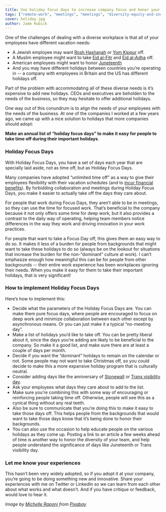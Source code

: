 ```yaml
---
title: Use holiday focus days to increase company focus and honor your team's diversity
tags: ["remote-work", "meetings", "meetings", "diversity-equity-and-inclusion", "company-culture"]
cover: holiday.jpg
author: Jade Rubick
---
```


<re-img src="holiday.jpg"></re-img>

One of the challenges of dealing with a diverse workplace is that all of your employees have different vacation needs:

*   A Jewish employee may want [Rosh Hashanah](https://en.wikipedia.org/wiki/Rosh_Hashanah) or [Yom Kippur](https://en.wikipedia.org/wiki/Yom_Kippur) off. 
*   A Muslim employee might want to take [Eid al-Fitr](https://en.wikipedia.org/wiki/Eid_al-Fitr) and [Eid al-Adha](https://en.wikipedia.org/wiki/Eid_al-Adha) off. 
*   American employees might want to honor [Juneteenth](https://en.wikipedia.org/wiki/Juneteenth)
*   And you may have different holidays between countries you’re operating in -- a company with employees in Britain and the US has different holidays off.

Part of the problem with accommodating all of these diverse needs is it’s expensive to add new holidays. CEOs and executives are beholden to the needs of the business, so they may hesitate to offer additional holidays.

One way out of this conundrum is to align the needs of your employees with the needs of the business. At one of the companies I worked at a few years ago, we came up with a nice solution to holidays that more companies should adopt:

**Make an annual list of “holiday focus days” to make it easy for people to take time off during their important holidays**. 

### Holiday Focus Days

With Holiday Focus Days, you have a set of days each year that are specially laid aside, not as time off, but as Holiday Focus Days.

Many companies have adopted “unlimited time off” as a way to give their employees flexibility with their vacation schedules (and to [incur financial benefits](https://www.brex.com/blog/unlimited-pto/)). By forbidding collaboration and meetings during Holiday Focus Days, you make it easier to actually take off the days they care about. 

For people that work during Focus Days, they aren’t able to be in meetings, so they can use the time for focused work. That’s beneficial to the company because it not only offers some time for deep work, but it also provides a contrast to the daily way of operating, helping team members notice differences in the way they work and driving innovation in your work practices.

For people that want to take a Focus Day off, this gives them an easy way to do so. It makes it less of a burden for people from backgrounds that might want to take these holidays to do so (always be on the lookout for situations that increase the burden for the non-”dominant” culture at work). I can’t emphasize enough how meaningful this can be for people from other backgrounds -- their entire work experience has been workplaces ignoring their needs. When you make it easy for them to take their important holidays, that is very significant!


### How to implement Holiday Focus Days

Here’s how to implement this:

*   Decide what the parameters of the Holiday Focus Days are. You can make them pure focus days, where people are encouraged to focus on deep work and minimize collaboration between each other except by asynchronous means. Or you can just make it a typical “no-meeting day”.
*   Make a list of holidays you’d like to take off. You can be pretty liberal about it, since the days you’re adding are likely to be beneficial to the company. So make it a good list, and make sure there are at least a couple of days per month.
*   Decide if you want the “dominant” holidays to remain on the calendar or not. Some people may not want to take Christmas off, so you could decide to make this a more expansive holiday program that is culturally neutral. 
*   Consider adding days like the anniversary of [Stonewall](https://en.wikipedia.org/wiki/Stonewall_riots) or [Trans visibility day](https://en.wikipedia.org/wiki/International_Transgender_Day_of_Visibility). 
*   Ask your employees what days they care about to add to the list. 
*   Make sure you’re combining this with some way of encouraging or reinforcing people taking time off. Otherwise, people will see this as a cynical thing without any real teeth.
*   Also be sure to communicate that you’re doing this to make it easy to take those days off. This helps people from the backgrounds that would want to take those days know that it’s being done to honor their backgrounds. 
*   You can also use the occasion to help educate people on the various holidays as they come up. Posting a link to an article a few weeks ahead of time is another way to honor the diversity of your team, and help people understand the significance of days like Juneteenth or Trans visibility day.


### Let me know your experiences

This hasn’t been very widely adopted, so if you adopt it at your company, you’re going to be doing something new and innovative. Share your experiences with me on Twitter or LinkedIn so we can learn from each other about what works and what doesn’t. And if you have critique or feedback, would love to hear it.

_Image by <a href="https://pixabay.com/users/michelleraponi-165491/">Michelle Raponi</a> from <a href="https://pixabay.com/">Pixabay</a>_
